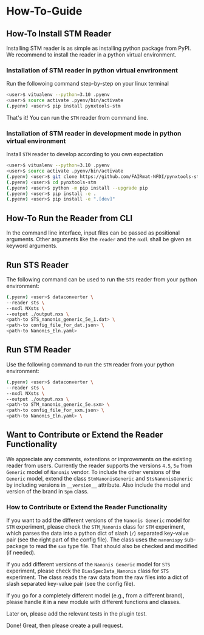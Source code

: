 # How-To-Guide
## How-To Install STM Reader
Installing STM reader is as simple as installing python package from PyPI. We recommend to install the reader in a python virtual environment.
### Installation of STM reader in python virtual envrironment
Run the followoing command step-by-step on your linux terminal

```bash
<user>$ vitualenv --python=3.10 .pyenv
<user>$ source activate .pyenv/bin/activate
(.pyenv) <user>$ pip install pynxtools-stm
```

That's it! You can run the `STM` reader from command line.

### Installation of STM reader in development mode in python virtual environment
Install `STM` reader to develop according to you own expectation
```bash
<user>$ vitualenv --python=3.10 .pyenv
<user>$ source activate .pyenv/bin/activate
(.pyenv) <user>$ git clone https://github.com/FAIRmat-NFDI/pynxtools-stm
(.pyenv) <user>$ cd pynxtools-stm
(.pyenv) <user>$ python -m pip install --upgrade pip
(.pyenv) <user>$ pip install -e .
(.pyenv) <user>$ pip install -e ".[dev]"
```

## How-To Run the Reader from CLI
In the command line interface, input files can be passed as positional arguments. Other arguments like the `reader` and the `nxdl` shall be given as keyword arguments.
## Run STS Reader
The following command can be used to run the `STS` reader from your python environment:
```bash
(.pyenv) <user>$ dataconverter \
--reader sts \
--nxdl NXsts \
--output ./output.nxs \ 
<path-to STS_nanonis_generic_5e_1.dat> \
<path-to config_file_for_dat.json> \
<path-to Nanonis_Eln.yaml>
```

## Run STM Reader
Use the following command to run the `STM` reader from your python environment:
```bash
(.pyenv) <user>$ dataconverter \
--reader sts \
--nxdl NXsts \
--output ./output.nxs \
<path-to STM_nanonis_generic_5e.sxm> \
<path-to config_file_for_sxm.json> \
<path-to Nanonis_Eln.yaml> \
```
## Want to Contribute or Extend the Reader Functionality
We appreciate any comments, extentions or improvements on the existing reader from users. Currently the reader supports the versions `4.5`, `5e` from `Generic` model of `Nanonis` vendor. To include the other versions of the `Generic` model, extend the class `StmNanonisGeneric` and `StsNanonisGeneric` by including versions in `__version__` attribute. Also include the model and version of the brand in `Spm` class. 
### How to Contribute or Extend the Reader Functionality
If you want to add the different versions of the `Nanonis Generic` model for `STM` experiment, please check the `STM_Nanonis` class for `STM` experiment, which parses the data into a python dict of slash (`/`) separated key-value pair (see the right part of the config file). The class uses the `nanonispy` sub-package to read the `sxm` type file. That should also be checked and modified (if needed).

If you add different versions of the `Nanonis Generic` model for `STS` experiment, please check the `BiasSpecData_Nanonis` class for `STS` experiment. The class reads the raw data from the raw files into a dict of slash separated key-value pair (see the config file). 

If you go for a completely different model (e.g., from a different brand), please handle it in a new module with different functions and classes. 

Later on, please add the relevant tests in the plugin test.

Done! Great, then please create a pull request.
